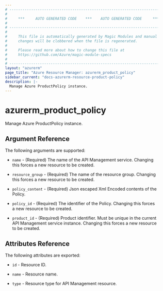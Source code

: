 ```yaml
---
# ----------------------------------------------------------------------------
#
#     ***     AUTO GENERATED CODE    ***    AUTO GENERATED CODE     ***
#
# ----------------------------------------------------------------------------
#
#     This file is automatically generated by Magic Modules and manual
#     changes will be clobbered when the file is regenerated.
#
#     Please read more about how to change this file at
#     https://github.com/Azure/magic-module-specs
#
# ----------------------------------------------------------------------------
layout: "azurerm"
page_title: "Azure Resource Manager: azurerm_product_policy"
sidebar_current: "docs-azurerm-resource-product-policy"
description: |-
  Manage Azure ProductPolicy instance.
---
```


# azurerm_product_policy

Manage Azure ProductPolicy instance.


## Argument Reference

The following arguments are supported:

* `name` - (Required) The name of the API Management service. Changing this forces a new resource to be created.

* `resource_group` - (Required) The name of the resource group. Changing this forces a new resource to be created.

* `policy_content` - (Required) Json escaped Xml Encoded contents of the Policy.

* `policy_id` - (Required) The identifier of the Policy. Changing this forces a new resource to be created.

* `product_id` - (Required) Product identifier. Must be unique in the current API Management service instance. Changing this forces a new resource to be created.

## Attributes Reference

The following attributes are exported:

* `id` - Resource ID.

* `name` - Resource name.

* `type` - Resource type for API Management resource.
